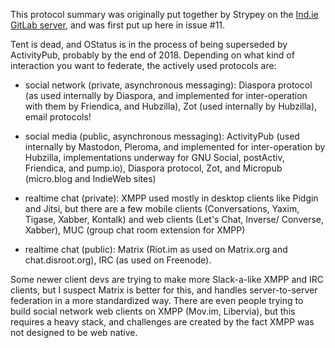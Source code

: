 This protocol summary was originally put together by Strypey on the [Ind.ie GitLab server](https://source.ind.ie/project/heartbeat-cocoa/issues/194#note_10161), and was first put up here in issue #11. 

Tent is dead, and OStatus is in the process of being superseded by ActivityPub, probably by the end of 2018. Depending on what kind of interaction you want to federate, the actively used protocols are:


- social network (private, asynchronous messaging): Diaspora protocol (as used internally by Diaspora, and implemented for inter-operation with them by Friendica, and Hubzilla), Zot (used internally by Hubzilla), email protocols!

- social media (public, asynchronous messaging): ActivityPub (used internally by Mastodon, Pleroma, and implemented for inter-operation by Hubzilla, implementations underway for GNU Social, postActiv, Friendica, and pump.io), Diaspora protocol, Zot, and Micropub (micro.blog and IndieWeb sites)

- realtime chat (private): XMPP used mostly in desktop clients like Pidgin and Jitsi, but there are a few mobile clients (Conversations, Yaxim, Tigase, Xabber, Kontalk) and web clients (Let's Chat, Inverse/ Converse, Xabber), MUC (group chat room extension for XMPP)

- realtime chat (public): Matrix (Riot.im as used on Matrix.org and chat.disroot.org), IRC (as used on Freenode).

Some newer client devs are trying to make more Slack-a-like XMPP and IRC clients, but I suspect Matrix is better for this, and handles server-to-server federation in a more standardized way. There are even people trying to build social network web clients on XMPP (Mov.im, Libervia), but this requires a heavy stack, and challenges are created by the fact XMPP was not designed to be web native.